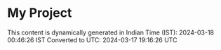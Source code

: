 # My Project

This content is dynamically generated in Indian Time (IST): 2024-03-18 00:46:26 IST
Converted to UTC: 2024-03-17 19:16:26 UTC

